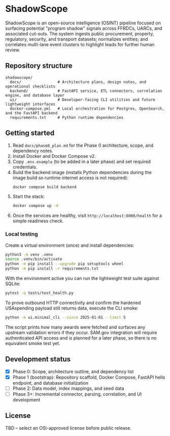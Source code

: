 # ShadowScope

ShadowScope is an open-source intelligence (OSINT) pipeline focused on surfacing potential "program shadow" signals across FFRDCs, UARCs, and associated cut-outs. The system ingests public procurement, property, regulatory, security, and transport datasets; normalizes entities; and correlates multi-lane event clusters to highlight leads for further human review.

## Repository structure

```
shadowscope/
  docs/                # Architecture plans, design notes, and operational checklists
  backend/             # FastAPI service, ETL connectors, correlation engine, and database layer
  ui/                  # Developer-facing CLI utilities and future lightweight interfaces
  docker-compose.yml   # Local orchestration for Postgres, OpenSearch, and the FastAPI backend
  requirements.txt     # Python runtime dependencies
```

## Getting started

1. Read `docs/phase0_plan.md` for the Phase 0 architecture, scope, and dependency notes.
2. Install Docker and Docker Compose v2.
3. Copy `.env.example` (to be added in a later phase) and set required credentials.
4. Build the backend image (installs Python dependencies during the image build so runtime internet access is not required):
   ```bash
   docker compose build backend
   ```
5. Start the stack:
   ```bash
   docker compose up -d
   ```
6. Once the services are healthy, visit `http://localhost:8000/health` for a simple readiness check.

### Local testing

Create a virtual environment (once) and install dependencies:

```bash
python3 -m venv .venv
source .venv/bin/activate
python -m pip install --upgrade pip setuptools wheel
python -m pip install -r requirements.txt
```

With the environment active you can run the lightweight test suite against SQLite:

```bash
pytest -q tests/test_health.py
```

To prove outbound HTTP connectivity and confirm the hardened USAspending payload still returns data, execute the CLI smoke:

```bash
python -m ui.minimal_cli --since 2025-01-01 --limit 5
```

The script prints how many awards were fetched and surfaces any upstream validation errors if they occur. SAM.gov integration will require authenticated API access and is planned for a later phase, so there is no equivalent smoke test yet.

## Development status

- [x] Phase 0: Scope, architecture outline, and dependency list
- [x] Phase 1 (bootstrap): Repository scaffold, Docker Compose, FastAPI hello endpoint, and database initialization
- [ ] Phase 2: Data model, index mappings, and seed data
- [ ] Phase 3+: Incremental connector, parsing, correlation, and UI development

## License

TBD – select an OSI-approved license before public release.
